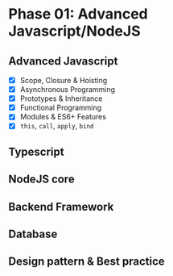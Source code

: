 # Phase 01: Advanced Javascript/NodeJS

## Advanced Javascript

- [x] Scope, Closure & Hoisting
- [x] Asynchronous Programming
- [x] Prototypes & Inheritance
- [x] Functional Programming
- [x] Modules & ES6+ Features
- [x] `this`, `call`, `apply`, `bind`

## Typescript

## NodeJS core

## Backend Framework

## Database

## Design pattern & Best practice
